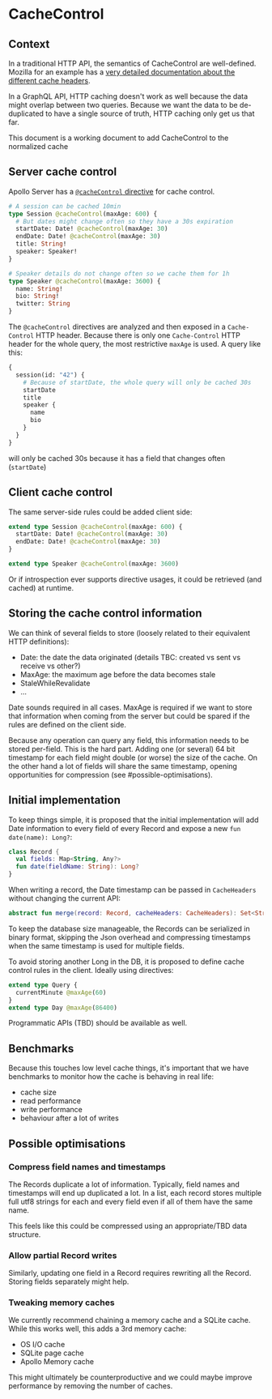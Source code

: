 # CacheControl

## Context

In a traditional HTTP API, the semantics of CacheControl are well-defined. Mozilla for an example has a [very detailed documentation about the different cache headers](https://developer.mozilla.org/en-US/docs/Web/HTTP/Caching).

In a GraphQL API, HTTP caching doesn't work as well because the data might overlap between two queries. Because we want the data to be de-duplicated to have a single source of truth, HTTP caching only get us that far.

This document is a working document to add CacheControl to the normalized cache

## Server cache control 

Apollo Server has a [`@cacheControl` directive](https://www.apollographql.com/docs/apollo-server/performance/caching/) for cache control.

```graphql
# A session can be cached 10min
type Session @cacheControl(maxAge: 600) {
  # But dates might change often so they have a 30s expiration
  startDate: Date! @cacheControl(maxAge: 30)
  endDate: Date! @cacheControl(maxAge: 30)
  title: String!
  speaker: Speaker!
}

# Speaker details do not change often so we cache them for 1h
type Speaker @cacheControl(maxAge: 3600) {
  name: String!
  bio: String!
  twitter: String
}
```

The `@cacheControl` directives are analyzed and then exposed in a `Cache-Control` HTTP header. Because there is only one `Cache-Control` HTTP header for the whole query, the most restrictive `maxAge` is used. A query like this:

```graphql
{
  session(id: "42") {
    # Because of startDate, the whole query will only be cached 30s
    startDate
    title
    speaker {
      name
      bio
    }
  }
}
```

will only be cached 30s because it has a field that changes often (`startDate`)

## Client cache control

The same server-side rules could be added client side:

```graphql
extend type Session @cacheControl(maxAge: 600) {
  startDate: Date! @cacheControl(maxAge: 30)
  endDate: Date! @cacheControl(maxAge: 30)
}

extend type Speaker @cacheControl(maxAge: 3600) 
```

Or if introspection ever supports directive usages, it could be retrieved (and cached) at runtime.

## Storing the cache control information

We can think of several fields to store (loosely related to their equivalent HTTP definitions):

- Date: the date the data originated (details TBC: created vs sent vs receive vs other?)
- MaxAge: the maximum age before the data becomes stale
- StaleWhileRevalidate
- ...

Date sounds required in all cases. MaxAge is required if we want to store that information when coming from the server but could be spared if the rules are defined on the client side.

Because any operation can query any field, this information needs to be stored per-field. This is the hard part. Adding one (or several) 64 bit timestamp for each field might double (or worse) the size of the cache. On the other hand a lot of fields will share the same timestamp, opening opportunities for compression (see #possible-optimisations).

## Initial implementation

To keep things simple, it is proposed that the initial implementation will add Date information to every field of every Record and expose a new `fun date(name): Long?`:

```kotlin
class Record {
  val fields: Map<String, Any?>
  fun date(fieldName: String): Long?
}
```

When writing a record, the Date timestamp can be passed in `CacheHeaders` without changing the current API:

```kotlin
abstract fun merge(record: Record, cacheHeaders: CacheHeaders): Set<String>
```

To keep the database size manageable, the Records can be serialized in binary format, skipping the Json overhead and compressing timestamps when the same timestamp is used for multiple fields.

To avoid storing another Long in the DB, it is proposed to define cache control rules in the client. Ideally using directives:

```graphql
extend type Query {
  currentMinute @maxAge(60)
}
extend type Day @maxAge(86400)
```

Programmatic APIs (TBD) should be available as well.

## Benchmarks

Because this touches low level cache things, it's important that we have benchmarks to monitor how the cache is behaving in real life:

- cache size
- read performance
- write performance
- behaviour after a lot of writes

## Possible optimisations

### Compress field names and timestamps

The Records duplicate a lot of information. Typically, field names and timestamps will end up duplicated a lot. In a list, each record stores multiple full utf8 strings for each and every field even if all of them have the same name.

This feels like this could be compressed using an appropriate/TBD data structure.

### Allow partial Record writes

Similarly, updating one field in a Record requires rewriting all the Record. Storing fields separately might help.

### Tweaking memory caches

We currently recommend chaining a memory cache and a SQLite cache. While this works well, this adds a 3rd memory cache:

- OS I/O cache
- SQLite page cache
- Apollo Memory cache

This might ultimately be counterproductive and we could maybe improve performance by removing the number of caches. 